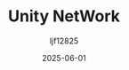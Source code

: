 ﻿---
title: "Unity NetWork"
date: 2025-06-01
categories: [Note]
tags: [Unity, Connection, NetWork]
author: "ljf12825"
---

